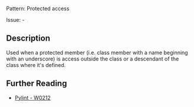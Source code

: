 Pattern: Protected access

Issue: -

## Description

Used when a protected member (i.e. class member with a name beginning with an underscore) is access outside the class or a descendant of the class where it's defined.

## Further Reading

* [Pylint - W0212](http://pylint-messages.wikidot.com/messages:w0212)